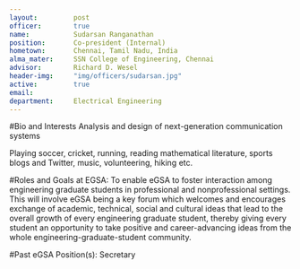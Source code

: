 ```yaml
---
layout:     	post
officer:        true
name:     	 	Sudarsan Ranganathan
position: 		Co-president (Internal)
hometown: 		Chennai, Tamil Nadu, India
alma_mater: 	SSN College of Engineering, Chennai
advisor: 		Richard D. Wesel
header-img: 	"img/officers/sudarsan.jpg"
active: 		true
email: 			
department: 	Electrical Engineering
---
```


#Bio and Interests
Analysis and design of next-generation communication systems

Playing soccer, cricket, running, reading mathematical literature, sports blogs and Twitter, music, volunteering, hiking etc.

#Roles and Goals at EGSA:
To enable eGSA to foster interaction among engineering graduate students in professional and nonprofessional settings. This will involve eGSA being a key forum which welcomes and encourages exchange of academic, technical, social and cultural ideas that lead to the overall growth of every engineering graduate student, thereby giving every student an opportunity to take positive and career-advancing ideas from the whole engineering-graduate-student community.

#Past eGSA Position(s):
Secretary
